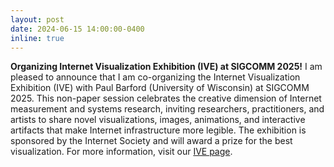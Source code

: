 ```yaml
---
layout: post
date: 2024-06-15 14:00:00-0400
inline: true
---
```


**Organizing Internet Visualization Exhibition (IVE) at SIGCOMM 2025!** I am pleased to announce that I am co-organizing the Internet Visualization Exhibition (IVE) with Paul Barford (University of Wisconsin) at SIGCOMM 2025. This non-paper session celebrates the creative dimension of Internet measurement and systems research, inviting researchers, practitioners, and artists to share novel visualizations, images, animations, and interactive artifacts that make Internet infrastructure more legible. The exhibition is sponsored by the Internet Society and will award a prize for the best visualization. For more information, visit our [IVE page](/ive/).
